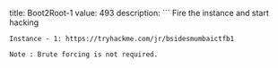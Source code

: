 title: Boot2Root-1
value: 493
description: ```
Fire the instance and start hacking
```
Instance - 1: https://tryhackme.com/jr/bsidesmumbaictfb1

Note : Brute forcing is not required.